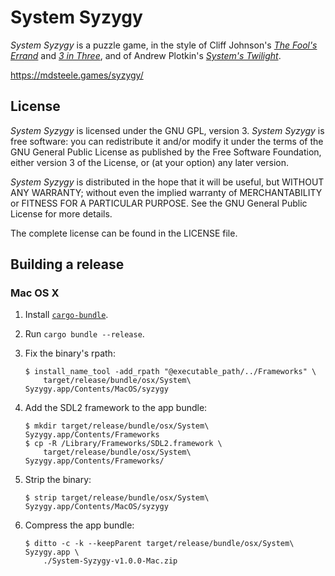 # System Syzygy

*System Syzygy* is a puzzle game, in the style of Cliff Johnson's
[*The Fool's Errand*](http://fools-errand.com/02-FE/index.htm) and
[*3 in Three*](http://www.fools-errand.com/04-3T/index.htm), and of Andrew
Plotkin's [*System's Twilight*](http://www.eblong.com/zarf/twilight.html).

https://mdsteele.games/syzygy/

## License

*System Syzygy* is licensed under the GNU GPL, version 3.  *System Syzygy* is
free software: you can redistribute it and/or modify it under the terms of the
GNU General Public License as published by the Free Software Foundation, either
version 3 of the License, or (at your option) any later version.

*System Syzygy* is distributed in the hope that it will be useful, but WITHOUT
ANY WARRANTY; without even the implied warranty of MERCHANTABILITY or FITNESS
FOR A PARTICULAR PURPOSE.  See the GNU General Public License for more details.

The complete license can be found in the LICENSE file.

## Building a release

### Mac OS X

1. Install [`cargo-bundle`](https://github.com/burtonageo/cargo-bundle).
2. Run `cargo bundle --release`.
3. Fix the binary's rpath:

    ```shell
    $ install_name_tool -add_rpath "@executable_path/../Frameworks" \
        target/release/bundle/osx/System\ Syzygy.app/Contents/MacOS/syzygy
    ```

4. Add the SDL2 framework to the app bundle:

    ```shell
    $ mkdir target/release/bundle/osx/System\ Syzygy.app/Contents/Frameworks
    $ cp -R /Library/Frameworks/SDL2.framework \
        target/release/bundle/osx/System\ Syzygy.app/Contents/Frameworks/
    ```

5. Strip the binary:

    ```shell
    $ strip target/release/bundle/osx/System\ Syzygy.app/Contents/MacOS/syzygy
    ```

6. Compress the app bundle:

    ```shell
    $ ditto -c -k --keepParent target/release/bundle/osx/System\ Syzygy.app \
        ./System-Syzygy-v1.0.0-Mac.zip
    ```
